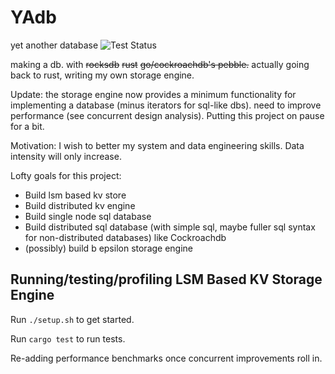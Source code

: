 # YAdb
yet another database ![Test Status](https://github.com/github/docs/actions/workflows/cargo-test.yml/badge.svg)

making a db. with ~~rocksdb~~ ~~rust~~ ~~go/cockroachdb's pebble.~~ actually going back to rust, writing my own storage engine.

Update: the storage engine now provides a minimum functionality for implementing a database (minus iterators for sql-like dbs). need to improve performance (see concurrent design analysis). Putting this project on pause for a bit.

Motivation: I wish to better my system and data engineering skills. Data intensity will only increase. 

Lofty goals for this project: 
- Build lsm based kv store
- Build distributed kv engine
- Build single node sql database
- Build distributed sql database (with simple sql, maybe fuller sql syntax for non-distributed databases) like Cockroachdb
- (possibly) build b epsilon storage engine

## Running/testing/profiling LSM Based KV Storage Engine

Run `./setup.sh` to get started.

Run `cargo test` to run tests.

Re-adding performance benchmarks once concurrent improvements roll in.
